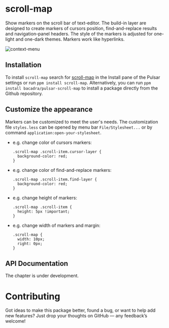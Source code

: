 # scroll-map

Show markers on the scroll bar of text-editor. The build-in layer are designed to create markers of cursors position, find-and-replace results and navigation-panel headers. The style of the markers is adjusted for one-light and one-dark themes. Markers work like hyperlinks.

![context-menu](https://github.com/bacadra/pulsar-scroll-map/blob/master/assets/demo.png?raw=true)

## Installation

To install `scroll-map` search for [scroll-map](https://web.pulsar-edit.dev/packages/scroll-map) in the Install pane of the Pulsar settings or run `ppm install scroll-map`. Alternatively, you can run `ppm install bacadra/pulsar-scroll-map` to install a package directly from the Github repository.

## Customize the appearance

Markers can be customized to meet the user's needs. The customization file `styles.less` can be opened by menu bar `File/Stylesheet...` or by command `application:open-your-stylesheet`.

- e.g. change color of cursors markers:
  ```less
  .scroll-map .scroll-item.cursor-layer {
    background-color: red;
  }
  ```

- e.g. change color of find-and-replace markers:
  ```less
  .scroll-map .scroll-item.find-layer {
    background-color: red;
  }
  ```

- e.g. change height of markers:
  ```less
  .scroll-map .scroll-item {
    height: 5px !important;
  }
  ```

- e.g. change width of markers and margin:
  ```less
  .scroll-map {
    width: 10px;
    right: 0px;
  }
  ```

## API Documentation

The chapter is under development.

# Contributing

Got ideas to make this package better, found a bug, or want to help add new features? Just drop your thoughts on GitHub — any feedback’s welcome!
